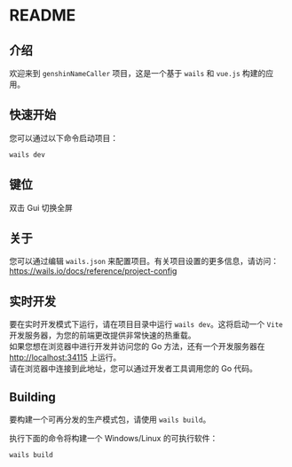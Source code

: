 # README

## 介绍

欢迎来到 `genshinNameCaller` 项目，这是一个基于 `wails` 和 `vue.js` 构建的应用。

## 快速开始

您可以通过以下命令启动项目：

```bash
wails dev
```

## 键位

双击 Gui 切换全屏

## 关于

您可以通过编辑 `wails.json` 来配置项目。有关项目设置的更多信息，请访问：https://wails.io/docs/reference/project-config

## 实时开发

要在实时开发模式下运行，请在项目目录中运行 `wails dev`。这将启动一个 `Vite` 开发服务器，为您的前端更改提供非常快速的热重载。  
如果您想在浏览器中进行开发并访问您的 Go 方法，还有一个开发服务器在 [http://localhost:34115](http://localhost:34115) 上运行。  
请在浏览器中连接到此地址，您可以通过开发者工具调用您的 Go 代码。

## Building

要构建一个可再分发的生产模式包，请使用 `wails build`。

执行下面的命令将构建一个 Windows/Linux 的可执行软件：
```bash
wails build
```
